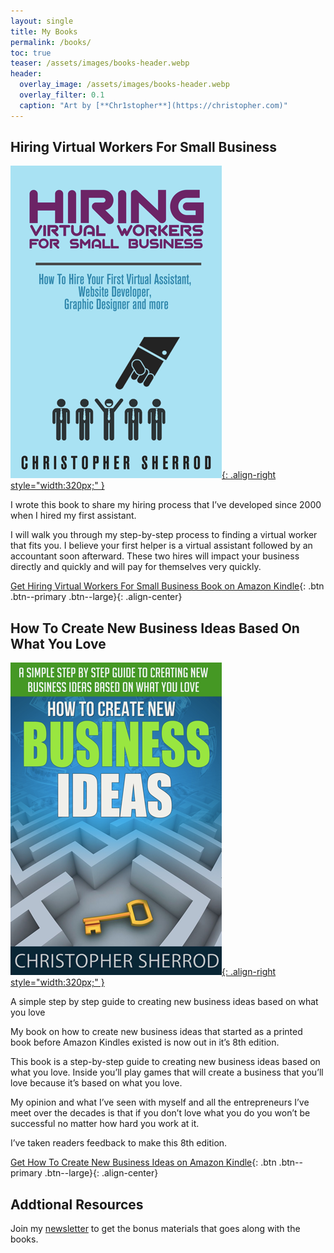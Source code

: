 ```yaml
---
layout: single
title: My Books
permalink: /books/
toc: true
teaser: /assets/images/books-header.webp
header:
  overlay_image: /assets/images/books-header.webp
  overlay_filter: 0.1
  caption: "Art by [**Chr1stopher**](https://christopher.com)"
---
```

## Hiring Virtual Workers For Small Business

[![Hiring Virtual Workers For Small Business on Amazon Kindle](/assets/images/books/Hiring-Virtual-Workers.webp){: .align-right style="width:320px;" }](https://amzn.to/2FvAxx9)

I wrote this book to share my hiring process that I’ve developed since 2000 when I hired my first assistant. 

I will walk you through my step-by-step process to finding a virtual worker that fits you. I believe your first helper is a virtual assistant followed by an accountant soon afterward. These two hires will impact your business directly and quickly and will pay for themselves very quickly.


[Get Hiring Virtual Workers For Small Business Book on Amazon Kindle](https://amzn.to/2FvAxx9){: .btn .btn--primary .btn--large}{: .align-center}

## How To Create New Business Ideas Based On What You Love

[![How To Create New Business Ideas Based On What You Love Book](/assets/images/books/How-To-Create-New-Business-Ideas.webp){: .align-right style="width:320px;" }]((https://amzn.to/3oZlRrW))

A simple step by step guide to creating new business ideas based on what you love

My book on how to create new business ideas that started as a printed book before Amazon Kindles existed is now out in it’s 8th edition.

This book is a step-by-step guide to creating new business ideas based on what you love. Inside you’ll play games that will create a business that you’ll love because it’s based on what you love.

My opinion and what I’ve seen with myself and all the entrepreneurs I’ve meet over the decades is that if you don’t love what you do you won’t be successful no matter how hard you work at it.

I’ve taken readers feedback to make this 8th edition.


[Get How To Create New Business Ideas on Amazon Kindle](https://amzn.to/3oZlRrW){: .btn .btn--primary .btn--large}{: .align-center}

## Addtional Resources
Join my [newsletter](/newsletter/) to get the bonus materials that goes along with the books.
